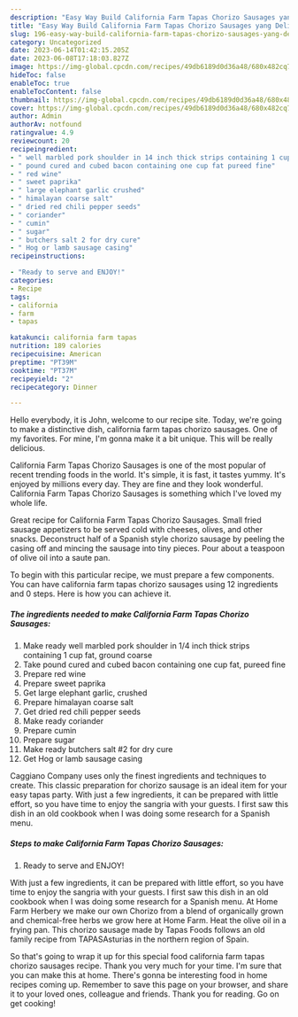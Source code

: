```yaml
---
description: "Easy Way Build California Farm Tapas Chorizo Sausages yang Delicious}"
title: "Easy Way Build California Farm Tapas Chorizo Sausages yang Delicious}"
slug: 196-easy-way-build-california-farm-tapas-chorizo-sausages-yang-delicious
category: Uncategorized
date: 2023-06-14T01:42:15.205Z
date: 2023-06-08T17:18:03.827Z
image: https://img-global.cpcdn.com/recipes/49db6189d0d36a48/680x482cq70/california-farm-tapas-chorizo-sausages-recipe-main-photo.jpg
hideToc: false
enableToc: true
enableTocContent: false
thumbnail: https://img-global.cpcdn.com/recipes/49db6189d0d36a48/680x482cq70/california-farm-tapas-chorizo-sausages-recipe-main-photo.jpg
cover: https://img-global.cpcdn.com/recipes/49db6189d0d36a48/680x482cq70/california-farm-tapas-chorizo-sausages-recipe-main-photo.jpg
author: Admin
authorAv: notfound
ratingvalue: 4.9
reviewcount: 20
recipeingredient:
- " well marbled pork shoulder in 14 inch thick strips containing 1 cup fat ground coarse"
- " pound cured and cubed bacon containing one cup fat pureed fine"
- " red wine"
- " sweet paprika"
- " large elephant garlic crushed"
- " himalayan coarse salt"
- " dried red chili pepper seeds"
- " coriander"
- " cumin"
- " sugar"
- " butchers salt 2 for dry cure"
- " Hog or lamb sausage casing"
recipeinstructions:

- "Ready to serve and ENJOY!"
categories:
- Recipe
tags:
- california
- farm
- tapas

katakunci: california farm tapas 
nutrition: 189 calories
recipecuisine: American
preptime: "PT39M"
cooktime: "PT37M"
recipeyield: "2"
recipecategory: Dinner

---
```



Hello everybody, it is John, welcome to our recipe site. Today, we're going to make a distinctive dish, california farm tapas chorizo sausages. One of my favorites. For mine, I'm gonna make it a bit unique. This will be really delicious.

California Farm Tapas Chorizo Sausages is one of the most popular of recent trending foods in the world. It's simple, it is fast, it tastes yummy. It's enjoyed by millions every day. They are fine and they look wonderful. California Farm Tapas Chorizo Sausages is something which I've loved my whole life.

Great recipe for California Farm Tapas Chorizo Sausages. Small fried sausage appetizers to be served cold with cheeses, olives, and other snacks. Deconstruct half of a Spanish style chorizo sausage by peeling the casing off and mincing the sausage into tiny pieces. Pour about a teaspoon of olive oil into a saute pan.


To begin with this particular recipe, we must prepare a few components. You can have california farm tapas chorizo sausages using 12 ingredients and 0 steps. Here is how you can achieve it.

<!--inarticleads1-->

##### The ingredients needed to make California Farm Tapas Chorizo Sausages:

1. Make ready  well marbled pork shoulder in 1/4 inch thick strips containing 1 cup fat, ground coarse
1. Take  pound cured and cubed bacon containing one cup fat, pureed fine
1. Prepare  red wine
1. Prepare  sweet paprika
1. Get  large elephant garlic, crushed
1. Prepare  himalayan coarse salt
1. Get  dried red chili pepper seeds
1. Make ready  coriander
1. Prepare  cumin
1. Prepare  sugar
1. Make ready  butchers salt #2 for dry cure
1. Get  Hog or lamb sausage casing


Caggiano Company uses only the finest ingredients and techniques to create. This classic preparation for chorizo sausage is an ideal item for your easy tapas party. With just a few ingredients, it can be prepared with little effort, so you have time to enjoy the sangria with your guests. I first saw this dish in an old cookbook when I was doing some research for a Spanish menu. 

<!--inarticleads2-->

##### Steps to make California Farm Tapas Chorizo Sausages:


1. Ready to serve and ENJOY!

With just a few ingredients, it can be prepared with little effort, so you have time to enjoy the sangria with your guests. I first saw this dish in an old cookbook when I was doing some research for a Spanish menu. At Home Farm Herbery we make our own Chorizo from a blend of organically grown and chemical-free herbs we grow here at Home Farm. Heat the olive oil in a frying pan. This chorizo sausage made by Tapas Foods follows an old family recipe from TAPASAsturias in the northern region of Spain. 

So that's going to wrap it up for this special food california farm tapas chorizo sausages recipe. Thank you very much for your time. I'm sure that you can make this at home. There's gonna be interesting food in home recipes coming up. Remember to save this page on your browser, and share it to your loved ones, colleague and friends. Thank you for reading. Go on get cooking!
